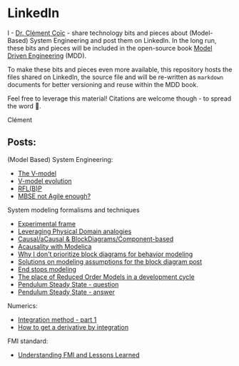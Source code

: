 # LinkedIn

I - [Dr. Clément Coïc](https://www.linkedin.com/in/clementcoic/) - share technology bits and pieces about (Model-Based) System Engineering and post them on LinkedIn.
In the long run, these bits and pieces will be included in the open-source book [Model Driven Engineering](https://github.com/Dr-ClementCoic/model-driven-engineering) (MDD).

To make these bits and pieces even more available, this repository hosts the files shared on LinkedIn, the source file and will be re-written as `markdown` documents for better versioning and reuse within the MDD book.

Feel free to leverage this material! Citations are welcome though - to spread the word 🙂.

Clément

## Posts:

(Model Based) System Engineering:
 - [The V-model](https://buff.ly/4gfCY2w)
 - [V-model evolution](https://buff.ly/3ZFM436)
 - [RFL(B)P](https://buff.ly/4invTiw)
 - [MBSE not Agile enough?](https://buff.ly/3P3AUiz)

System modeling formalisms and techniques
 - [Experimental frame](https://buff.ly/3P5PaHN)
 - [Leveraging Physical Domain analogies](https://buff.ly/3VLGmdG)
 - [Causal/aCausal & BlockDiagrams/Component-based](https://buff.ly/4eZ0vnn)
 - [Acausality with Modelica](https://buff.ly/49NsTrN)
 - [Why I don't prioritize block diagrams for behavior modeling](https://buff.ly/4fZwxkq)
 - [Solutions on modeling assumptions for the block diagram post](https://buff.ly/3ZNTxMs)
 - [End stops modeling](https://buff.ly/3VN8oG2)
 - [The place of Reduced Order Models in a development cycle](https://buff.ly/4gbAd2q)
 - [Pendulum Steady State - question](https://buff.ly/421LiPV)
 - [Pendulum Steady State - answer](https://buff.ly/4fsiaUV)

Numerics:
 - [Integration method - part 1](https://buff.ly/4iMYj5s)
 - [How to get a derivative by integration](https://buff.ly/4f9njAR)

FMI standard: 
 - [Understanding FMI and Lessons Learned](https://buff.ly/4ioUjZ4)

